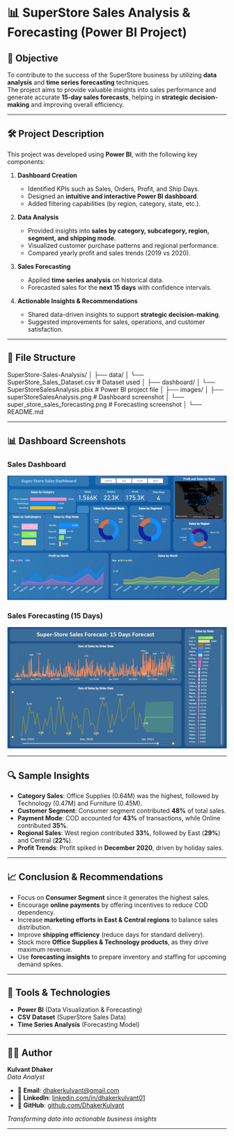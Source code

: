 # 📊 SuperStore Sales Analysis & Forecasting (Power BI Project)

## 📌 Objective
To contribute to the success of the SuperStore business by utilizing **data analysis** and **time series forecasting** techniques.  
The project aims to provide valuable insights into sales performance and generate accurate **15-day sales forecasts**, helping in **strategic decision-making** and improving overall efficiency.

---

## 🛠️ Project Description
This project was developed using **Power BI**, with the following key components:

1. **Dashboard Creation**
   - Identified KPIs such as Sales, Orders, Profit, and Ship Days.
   - Designed an **intuitive and interactive Power BI dashboard**.
   - Added filtering capabilities (by region, category, state, etc.).

2. **Data Analysis**
   - Provided insights into **sales by category, subcategory, region, segment, and shipping mode**.
   - Visualized customer purchase patterns and regional performance.
   - Compared yearly profit and sales trends (2019 vs 2020).

3. **Sales Forecasting**
   - Applied **time series analysis** on historical data.
   - Forecasted sales for the **next 15 days** with confidence intervals.

4. **Actionable Insights & Recommendations**
   - Shared data-driven insights to support **strategic decision-making**.
   - Suggested improvements for sales, operations, and customer satisfaction.

---

## 📂 File Structure

SuperStore-Sales-Analysis/
│
├── data/
│ └── SuperStore_Sales_Dataset.csv # Dataset used
│
├── dashboard/
│ └── SuperStoreSalesAnalysis.pbix # Power BI project file
│
├── images/
│ ├── superStoreSalesAnalysis.png # Dashboard screenshot
│ └── super_store_sales_forecasting.png # Forecasting screenshot
│
└── README.md


---

## 📊 Dashboard Screenshots

### Sales Dashboard
![Dashboard](images/superStoreSalesAnalysis.png)

### Sales Forecasting (15 Days)
![Forecasting](images/super_store_sales_forecasting.png)

---

## 🔍 Sample Insights
- **Category Sales**: Office Supplies (0.64M) was the highest, followed by Technology (0.47M) and Furniture (0.45M).  
- **Customer Segment**: Consumer segment contributed **48%** of total sales.  
- **Payment Mode**: COD accounted for **43%** of transactions, while Online contributed **35%**.  
- **Regional Sales**: West region contributed **33%**, followed by East (**29%**) and Central (**22%**).  
- **Profit Trends**: Profit spiked in **December 2020**, driven by holiday sales.  

---

## 📈 Conclusion & Recommendations
- Focus on **Consumer Segment** since it generates the highest sales.  
- Encourage **online payments** by offering incentives to reduce COD dependency.  
- Increase **marketing efforts in East & Central regions** to balance sales distribution.  
- Improve **shipping efficiency** (reduce days for standard delivery).  
- Stock more **Office Supplies & Technology products**, as they drive maximum revenue.  
- Use **forecasting insights** to prepare inventory and staffing for upcoming demand spikes.  

---

## 🚀 Tools & Technologies
- **Power BI** (Data Visualization & Forecasting)  
- **CSV Dataset** (SuperStore Sales Data)  
- **Time Series Analysis** (Forecasting Model)  

---

## 👨‍💻 Author

**Kulvant Dhaker**  
*Data Analyst*

- 📧 **Email**: dhakerkulvant@gmail.com
- 💼 **LinkedIn**: [linkedin.com/in/dhakerkulvant01](https://www.linkedin.com/in/dhakerkulvant01)
- 🔗 **GitHub**: [github.com/DhakerKulvant](https://github.com/DhakerKulvant)

*Transforming data into actionable business insights*

---
